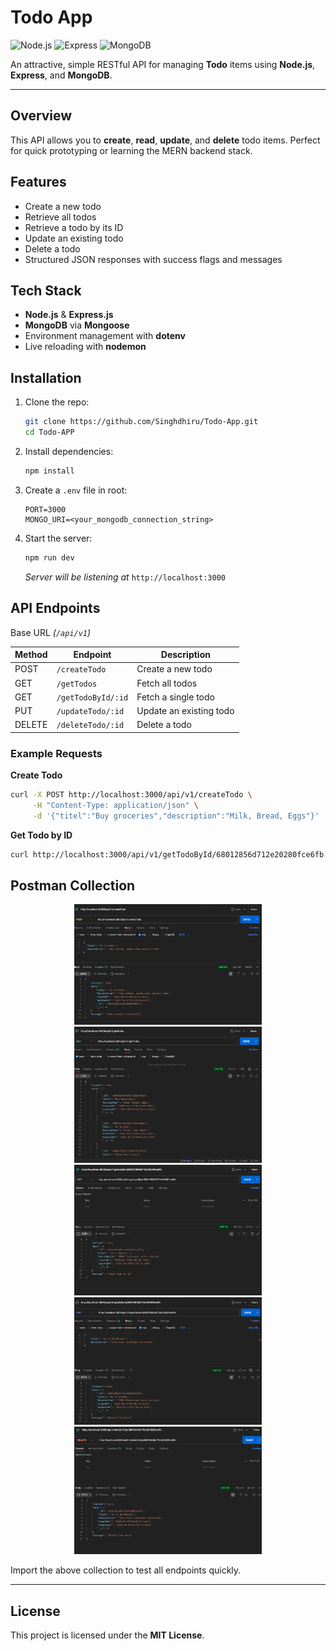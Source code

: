 # Todo App

![Node.js](https://img.shields.io/badge/Node.js-16.x-green) ![Express](https://img.shields.io/badge/Express-4.x-blue) ![MongoDB](https://img.shields.io/badge/MongoDB-5.x-brightgreen)

An attractive, simple RESTful API for managing **Todo** items using **Node.js**, **Express**, and **MongoDB**.

---

## Overview

This API allows you to **create**, **read**, **update**, and **delete** todo items. Perfect for quick prototyping or learning the MERN backend stack.

## Features

- Create a new todo
- Retrieve all todos
- Retrieve a todo by its ID
- Update an existing todo
- Delete a todo
- Structured JSON responses with success flags and messages

## Tech Stack

- **Node.js** & **Express.js**
- **MongoDB** via **Mongoose**
- Environment management with **dotenv**
- Live reloading with **nodemon**

## Installation

1. Clone the repo:
   ```bash
   git clone https://github.com/Singhdhiru/Todo-App.git
   cd Todo-APP
   ```
2. Install dependencies:
   ```bash
   npm install
   ```
3. Create a `.env` file in root:
   ```env
   PORT=3000
   MONGO_URI=<your_mongodb_connection_string>
   ```
4. Start the server:
   ```bash
   npm run dev
   ```
   _Server will be listening at_ `http://localhost:3000`

## API Endpoints

Base URL _(`/api/v1`)_

| Method | Endpoint               | Description             |
|--------|------------------------|-------------------------|
| POST   | `/createTodo`          | Create a new todo       |
| GET    | `/getTodos`            | Fetch all todos         |
| GET    | `/getTodoById/:id`     | Fetch a single todo     |
| PUT    | `/updateTodo/:id`      | Update an existing todo |
| DELETE | `/deleteTodo/:id`      | Delete a todo           |

### Example Requests

**Create Todo**
```bash
curl -X POST http://localhost:3000/api/v1/createTodo \
     -H "Content-Type: application/json" \
     -d '{"titel":"Buy groceries","description":"Milk, Bread, Eggs"}'
```

**Get Todo by ID**
```bash
curl http://localhost:3000/api/v1/getTodoById/68012856d712e20280fce6fb
```

## Postman Collection

<p align="center">
  <img src="assets/postman_1.png" alt="Postman screenshot 1" width="300" />
  <img src="assets/postman_2.png" alt="Postman screenshot 2" width="300" />
  <img src="assets/postman_3.png" alt="Postman screenshot 3" width="300" />
  <img src="assets/postman_4.png" alt="Postman screenshot 4" width="300" />
  <img src="assets/postman_5.png" alt="Postman screenshot 5" width="300" />
</p>

Import the above collection to test all endpoints quickly.

---

## License

This project is licensed under the **MIT License**.